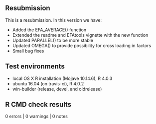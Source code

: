 ## Resubmission
This is a resubmission. In this version we have:

* Added the EFA_AVERAGE() function
* Extended the readme and EFAtools vignette with the new function
* Updated PARALLEL() to be more stable
* Updated OMEGA() to provide possibility for cross loading in factors 
* Small bug fixes


## Test environments
* local OS X R installation (Mojave 10.14.6), R 4.0.3
* ubuntu 16.04 (on travis-ci), R 4.0.2
* win-builder (release, devel, and oldrelease)

## R CMD check results

0 errors | 0 warnings | 0 notes

